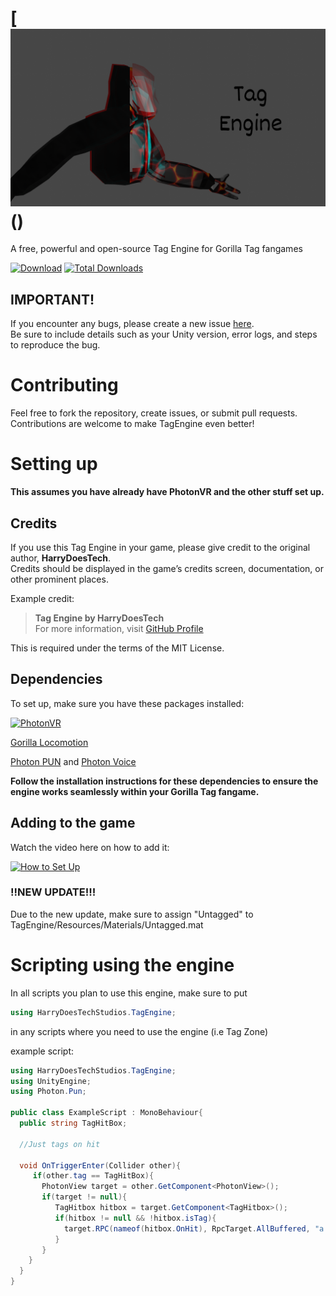 # [![Tag Engine](https://github.com/harrydoestechonyt/tag-engine/blob/main/github/tagenginelogo.png?raw=true)()

A free, powerful and open-source Tag Engine for Gorilla Tag fangames

[![Download](https://img.shields.io/badge/Download-blue.svg)](https://github.com/harrydoestechonyt/tag-engine/releases/latest)
[![Total Downloads](https://img.shields.io/github/downloads/harrydoestechonyt/tag-engine/total.svg)]()

## IMPORTANT!
If you encounter any bugs, please create a new issue [here](https://github.com/harrydoestechonyt/tag-engine/issues/new).  
Be sure to include details such as your Unity version, error logs, and steps to reproduce the bug.



# Contributing

Feel free to fork the repository, create issues, or submit pull requests. Contributions are welcome to make TagEngine even better!

# Setting up

**This assumes you have already have PhotonVR and the other stuff set up.**

## Credits

If you use this Tag Engine in your game, please give credit to the original author, **HarryDoesTech**.  
Credits should be displayed in the game’s credits screen, documentation, or other prominent places.

Example credit:
> **Tag Engine by HarryDoesTech**  
> For more information, visit [GitHub Profile](https://github.com/harrydoestechonyt)

This is required under the terms of the MIT License.


## Dependencies
To set up, make sure you have these packages installed:

[![PhotonVR](https://github.com/fchb1239/PhotonVR/blob/main/Visuals/SmallerText.png)](https://github.com/fchb1239/PhotonVR/releases)

[Gorilla Locomotion](https://github.com/Another-Axiom/GorillaLocomotion/blob/main/GorillaLocomotion.unitypackage)

[Photon PUN](https://assetstore.unity.com/packages/tools/network/pun-2-free-119922?srsltid=AfmBOoroqdAGQOi15SQeyHhB87O4HQ0Q4JMXaO3-MDkTOPz6KYk7m06P) and
[Photon Voice](https://assetstore.unity.com/packages/tools/audio/photon-voice-2-130518)

**Follow the installation instructions for these dependencies to ensure the engine works seamlessly within your Gorilla Tag fangame.**

## Adding to the game

Watch the video here on how to add it:

[![How to Set Up](https://img.youtube.com/vi/x2COQWejvJY/0.jpg)](https://youtu.be/x2COQWejvJY)


### !!NEW UPDATE!!!
Due to the new update, make sure to assign "Untagged" to TagEngine/Resources/Materials/Untagged.mat



# Scripting using the engine

In all scripts you plan to use this engine, make sure to put

```cs
using HarryDoesTechStudios.TagEngine;
```

in any scripts where you need to use the engine (i.e Tag Zone)

example script:
```cs
using HarryDoesTechStudios.TagEngine;
using UnityEngine;
using Photon.Pun;

public class ExampleScript : MonoBehaviour{
  public string TagHitBox;

  //Just tags on hit

  void OnTriggerEnter(Collider other){
     if(other.tag == TagHitBox){
       PhotonView target = other.GetComponent<PhotonView>();
       if(target != null){
          TagHitbox hitbox = target.GetComponent<TagHitbox>();
          if(hitbox != null && !hitbox.isTag){
            target.RPC(nameof(hitbox.OnHit), RpcTarget.AllBuffered, "a tag zone.");
          }
       }
    }
  }
}
```
